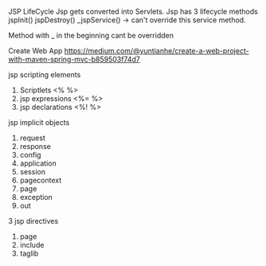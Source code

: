 JSP LifeCycle
Jsp gets converted into Servlets.
Jsp has 3 lifecycle methods
jspInit()
jspDestroy()
_jspService() -> can't override this service method.

Method with _ in the beginning cant be overridden

Create Web App
https://medium.com/@yuntianhe/create-a-web-project-with-maven-spring-mvc-b859503f74d7

jsp scripting elements
1. Scriptlets <% %>
2. jsp expressions <%= %>
3. jsp declarations <%! %>

jsp implicit objects
1. request
2. response
3. config
4. application
5. session
6. pagecontext
7. page
8. exception
9. out

3 jsp directives
1. page
2. include
3. taglib